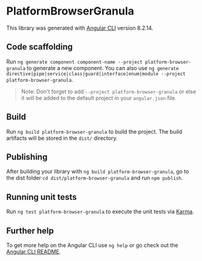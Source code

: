 # PlatformBrowserGranula

This library was generated with [Angular CLI](https://github.com/angular/angular-cli) version 8.2.14.

## Code scaffolding

Run `ng generate component component-name --project platform-browser-granula` to generate a new component. You can also use `ng generate directive|pipe|service|class|guard|interface|enum|module --project platform-browser-granula`.
> Note: Don't forget to add `--project platform-browser-granula` or else it will be added to the default project in your `angular.json` file. 

## Build

Run `ng build platform-browser-granula` to build the project. The build artifacts will be stored in the `dist/` directory.

## Publishing

After building your library with `ng build platform-browser-granula`, go to the dist folder `cd dist/platform-browser-granula` and run `npm publish`.

## Running unit tests

Run `ng test platform-browser-granula` to execute the unit tests via [Karma](https://karma-runner.github.io).

## Further help

To get more help on the Angular CLI use `ng help` or go check out the [Angular CLI README](https://github.com/angular/angular-cli/blob/master/README.md).
